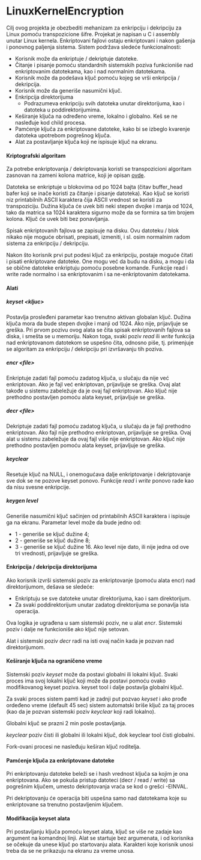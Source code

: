 # LinuxKernelEncryption

Cilj ovog projekta je obezbediti mehanizam za enkripciju i dekripciju za Linux pomoću transpozicione šifre. Projekat je napisan u C i assembly unutar Linux kernela.
Enkriptovani fajlovi ostaju enkriptovani i nakon gašenja i ponovnog paljenja
sistema. Sistem podržava sledeće funkcionalnosti:
- Korisnik može da enkriptuje / dekriptuje datoteke.
- Čitanje i pisanje pomoću standardnih sistemskih poziva funkcioniše nad
enkriptovanim datotekama, kao i nad normalnim datotekama.
- Korisnik može da podešava ključ pomoću kojeg se vrši enkripcija / dekripcija.
- Korisnik može da generiše nasumični ključ.
- Enkripcija direktorijuma
  - Podrazumeva enkripciju svih datoteka unutar direktorijuma, kao i datoteka u
poddirektorijumima.
- Keširanje ključa na određeno vreme, lokalno i globalno. Keš se ne nasleđuje kod child
procesa.
- Pamćenje ključa za enkriptovane datoteke, kako bi se izbeglo kvarenje datoteka
upotrebom pogrešnog ključa.
- Alat za postavljanje ključa koji ne ispisuje ključ na ekranu.

#### Kriptografski algoritam
Za potrebe enkriptovanja / dekriptovanja koristi se transpozicioni algoritam zasnovan na
zameni kolona matrice, koji je opisan [ovde](http://practicalcryptography.com/ciphers/columnar-transposition-cipher/).

Datoteka se enkriptuje u blokovima od po 1024 bajta (čitav buffer_head bafer koji
se inače koristi za čitanje i pisanje datoteka). Kao ključ se koristi niz printabilnih ASCII
karaktera čija ASCII vrednost se koristi za transpoziciju. Dužina ključa će uvek biti neki
stepen dvojke i manja od 1024, tako da matrica sa 1024 karaktera sigurno može da se
formira sa tim brojem kolona. Ključ će uvek biti bez ponavljanja.

Spisak enkriptovanih fajlova se zapisuje na disku. Ovu datoteku / blok nikako nije
moguće obrisati, prepisati, izmeniti, i sl. osim normalnim radom sistema za enkripciju /
dekripciju.

Nakon što korisnik prvi put podesi ključ za enkripciju, postaje moguće čitati i pisati
enkriptovane datoteke. One mogu već da budu na disku, a mogu i da se obične datoteke
enkriptuju pomoću posebne komande. Funkcije read i write rade normalno i sa
enkriptovanim i sa ne-enkriptovanim datotekama.

#### Alati
##### *keyset \<kljuc>*
Postavlja prosleđeni parametar kao trenutno aktivan globalan ključ. Dužina ključa mora da
bude stepen dvojke i manji od 1024. Ako nije, prijavljuje se greška. Pri prvom pozivu ovog alata se
čita spisak enkriptovanih fajlova sa diska, i smešta se u memoriju. Nakon toga, svaki poziv
*read* ili *write* funkcija nad enkriptovanom datotekom se uspešno čita, odnosno piše, tj. 
primenjuje se algoritam za enkripciju / dekripciju pri izvršavanju tih poziva.

##### *encr \<file>*
Enkriptuje zadati fajl pomoću zadatog ključa, u slučaju da nije već enkriptovan. Ako je fajl
već enkriptovan, prijavljuje se greška. Ovaj alat takođe u sistemu zabeležuje da je ovaj fajl
enkriptovan. Ako ključ nije prethodno postavljen pomoću alata keyset, prijavljuje se greška.

##### *decr \<file>*
Dekriptuje zadati fajl pomoću zadatog ključa, u slučaju da je fajl prethodno enkriptovan. Ako
fajl nije prethodno enkriptovan, prijavljuje se greška. Ovaj alat u sistemu zabeležuje da ovaj 
fajl više nije enkriptovan. Ako ključ nije prethodno postavljen pomoću alata keyset,
prijavljuje se greška.

##### *keyclear*
Resetuje ključ na NULL, i onemogućava dalje enkriptovanje i dekriptovanje sve dok se ne
pozove keyset ponovo. Funkcije *read* i *write* ponovo rade kao da nisu svesne
enkripcije.

##### *keygen level*
Generiše nasumični ključ sačinjen od printabilnih ASCII karaktera i ispisuje ga na ekranu.
Parametar level može da bude jedno od:
- 1 - generiše se ključ dužine 4;
- 2 - generiše se ključ dužine 8;
- 3 - generiše se ključ dužine 16.
Ako level nije dato, ili nije jedna od ove tri vrednosti, prijavljuje se greška.

#### Enkripcija / dekripcija direktorijuma
Ako korisnik izvrši sistemski poziv za enkriptovanje (pomoću alata encr) nad
direktorijumom, dešava se sledeće:
- Enkriptuju se sve datoteke unutar direktorijuma, kao i sam direktorijum.
- Za svaki poddirektorijum unutar zadatog direktorijuma se ponavlja ista operacija.

Ova logika je ugrađena u sam sistemski poziv, ne u alat *encr*. Sistemski poziv i
dalje ne funkcioniše ako ključ nije setovan.

Alat i sistemski poziv *decr* radi na isti ovaj način kada je pozvan nad
direktorijumom.

#### Keširanje ključa na ograničeno vreme
Sistemski poziv *keyset* može da postavi globalni ili lokalni ključ. Svaki
proces ima svoj lokalni ključ koji može da postavi pomoću ovako modifikovanog
keyset poziva. keyset tool i dalje postavlja globalni ključ.

Za svaki proces sistem pamti kad je zadnji put pozvao *keyset* i ako prođe ordeđeno vreme
(default 45 sec) sistem automatski briše ključ za taj proces (kao da je pozvan
sistemski poziv *keyclear* koji radi lokalno).

Globalni ključ se prazni 2 min posle postavljanja.

*keyclear* poziv čisti ili globalni ili lokalni ključ, dok keyclear tool čisti globalni.

Fork-ovani procesi ne nasleđuju keširan ključ roditelja.

#### Pamćenje ključa za enkriptovane datoteke
Pri enkriptovanju datoteke beleži se i hash vrednost ključa sa kojim je ona enkriptovana. 
Ako se pokuša pristup datoteci (decr / read / write) sa pogrešnim
ključem, umesto dekriptovanja vraća se kod o grešci -EINVAL.

Pri dekriptovanju će operacija biti uspešna samo nad datotekama
koje su enkriptovane sa trenutno postavljenim ključem.

#### Modifikacija keyset alata
Pri postavljanju ključa pomoću keyset alata, ključ se više ne zadaje kao argument na
komandnoj linji. Alat se startuje bez argumenata, i od korisnika se očekuje da unese ključ po
startovanju alata. Karakteri koje korisnik unosi treba da se ne prikazuju na ekranu za vreme
unosa.
